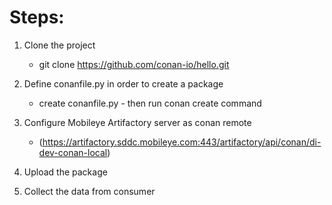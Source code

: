 # Steps:
1. Clone the project 
    - git clone https://github.com/conan-io/hello.git

3. Define conanfile.py in order to create a package
    - create conanfile.py - then run conan create command

4. Configure Mobileye Artifactory server as conan remote
    - (https://artifactory.sddc.mobileye.com:443/artifactory/api/conan/di-dev-conan-local)

5. Upload the package

6. Collect the data from consumer
